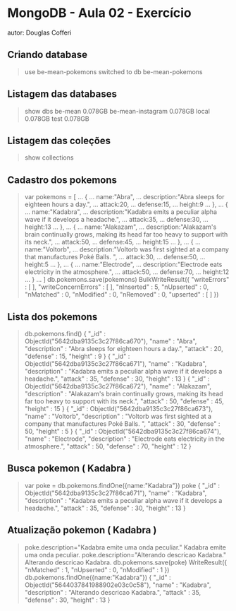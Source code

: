 # MongoDB - Aula 02 - Exercício
autor: Douglas Cofferi

## Criando database

> use be-mean-pokemons
switched to db be-mean-pokemons
	
## Listagem das databases

> show dbs
be-mean            0.078GB
be-mean-instagram  0.078GB
local              0.078GB
test               0.078GB

## Listagem das coleções

> show collections
>

## Cadastro dos pokemons

> var pokemons = [
... {
... name:"Abra",
... description:"Abra sleeps for eighteen hours a day.",
... attack:20,
... defense:15,
... height:9
... },
... {
... name:"Kadabra",
... description:"Kadabra emits a peculiar alpha wave if it develops a headache.",
... attack:35,
... defense:30,
... height:13
... },
... {
... name:"Alakazam",
... description:"Alakazam's brain continually grows, making its head far too heavy to support with its neck.",
... attack:50,
... defense:45,
... height:15
... },
... {
... name:"Voltorb",
... description:"Voltorb was first sighted at a company that manufactures Poké Balls. ",
... attack:30,
... defense:50,
... height:5
... },
... {
... name:"Electrode",
... description:"Electrode eats electricity in the atmosphere.",
... attack:50,
... defense:70,
... height:12
... }
... ]
> db.pokemons.save(pokemons)
BulkWriteResult({
        "writeErrors" : [ ],
        "writeConcernErrors" : [ ],
        "nInserted" : 5,
        "nUpserted" : 0,
        "nMatched" : 0,
        "nModified" : 0,
        "nRemoved" : 0,
        "upserted" : [ ]
})


## Lista dos pokemons

> db.pokemons.find()
{
        "_id" : ObjectId("5642dba9135c3c27f86ca670"),
        "name" : "Abra",
        "description" : "Abra sleeps for eighteen hours a day.",
        "attack" : 20,
        "defense" : 15,
        "height" : 9
}
{
        "_id" : ObjectId("5642dba9135c3c27f86ca671"),
        "name" : "Kadabra",
        "description" : "Kadabra emits a peculiar alpha wave if it develops a headache.",
        "attack" : 35,
        "defense" : 30,
        "height" : 13
}
{
        "_id" : ObjectId("5642dba9135c3c27f86ca672"),
        "name" : "Alakazam",
        "description" : "Alakazam's brain continually grows, making its head far too heavy to support with its neck.",
        "attack" : 50,
        "defense" : 45,
        "height" : 15
}
{
        "_id" : ObjectId("5642dba9135c3c27f86ca673"),
        "name" : "Voltorb",
        "description" : "Voltorb was first sighted at a company that manufactures Poké Balls. ",
        "attack" : 30,
        "defense" : 50,
        "height" : 5
}
{
        "_id" : ObjectId("5642dba9135c3c27f86ca674"),
        "name" : "Electrode",
        "description" : "Electrode eats electricity in the atmosphere.",
        "attack" : 50,
        "defense" : 70,
        "height" : 12
}

## Busca pokemon ( Kadabra ) 
	
> var poke = db.pokemons.findOne({name:"Kadabra"})
> poke
{
        "_id" : ObjectId("5642dba9135c3c27f86ca671"),
        "name" : "Kadabra",
        "description" : "Kadabra emits a peculiar alpha wave if it develops a headache.",
        "attack" : 35,
        "defense" : 30,
        "height" : 13
}	

## Atualização pokemon ( Kadabra ) 

> poke.description="Kadabra emite uma onda peculiar."
Kadabra emite uma onda peculiar.
> poke.description="Alterando descricao Kadabra."
Alterando descricao Kadabra.
> db.pokemons.save(poke)
WriteResult({ "nMatched" : 1, "nUpserted" : 0, "nModified" : 1 })
> db.pokemons.findOne({name:"Kadabra"})
{
        "_id" : ObjectId("5644037841988902e03c0c58"),
        "name" : "Kadabra",
        "description" : "Alterando descricao Kadabra.",
        "attack" : 35,
        "defense" : 30,
        "height" : 13
}